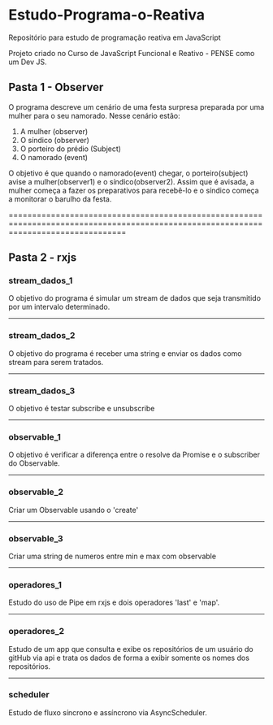 # Estudo-Programa-o-Reativa
Repositório para estudo de programação reativa em JavaScript

Projeto criado no Curso de JavaScript Funcional e Reativo - PENSE como um Dev JS. 

<h2>Pasta 1 - Observer</h2>

O programa descreve um cenário de uma festa surpresa preparada por uma mulher para o seu namorado. Nesse cenário estão:

1. A mulher (observer)
2. O síndico (observer)
3. O porteiro do prédio (Subject)
4. O namorado (event)

O objetivo é que quando o namorado(event) chegar, o porteiro(subject) avise a mulher(observer1) e o síndico(observer2). 
Assim que é avisada, a mulher começa a fazer os preparativos para recebê-lo e o síndico começa a monitorar o barulho da festa.


=====================================================================================================================================


<h2>Pasta 2 - rxjs</h2>


<h3>stream_dados_1</h3>

O objetivo do programa é simular um stream de dados que seja transmitido por um intervalo determinado. 

---------------------------------------------------------------------------------------------------------

<h3>stream_dados_2</h3>

O objetivo do programa é receber uma string e enviar os dados como stream para serem tratados.

---------------------------------------------------------------------------------------------------------

<h3>stream_dados_3</h3>

O objetivo é testar subscribe e unsubscribe

---------------------------------------------------------------------------------------------------------

<h3>observable_1</h3>

O objetivo é verificar a diferença entre o resolve da Promise e o subscriber do Observable. 

---------------------------------------------------------------------------------------------------------

<h3>observable_2</h3>

Criar um Observable usando o 'create'

---------------------------------------------------------------------------------------------------------

<h3>observable_3</h3>

Criar uma string de numeros entre min e max com observable

---------------------------------------------------------------------------------------------------------

<h3>operadores_1</h3>
Estudo do uso de Pipe em rxjs e dois operadores 'last' e 'map'.

---------------------------------------------------------------------------------------------------------

<h3>operadores_2</h2>
Estudo de um app que consulta e exibe os repositórios de um usuário do gitHub via api e trata os dados de forma a exibir somente os nomes dos repositórios.

---------------------------------------------------------------------------------------------------------

<h3>scheduler</h3>
Estudo de fluxo síncrono e assíncrono via AsyncScheduler.